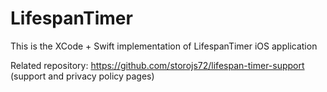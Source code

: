 # LifespanTimer

This is the XCode + Swift implementation of LifespanTimer iOS application

Related repository: https://github.com/storojs72/lifespan-timer-support (support and privacy policy pages)
